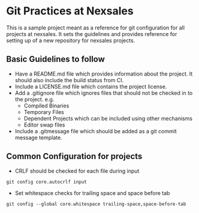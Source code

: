 # Git Practices at Nexsales

This is a sample project meant as a reference for git configuration for all projects at nexsales.
It sets the guidelines and provides reference for setting up of a new repository for nexsales 
projects.

## Basic Guidelines to follow
* Have a README.md file which provides information about the project. It should also include the 
build status from CI.
* Include a LICENSE.md file which contains the project license.
* Add a .gitignore file which ignores files that should not be checked in to the project. e.g.
  - Compiled Binaries
  - Temporary Files
  - Dependent Projects which can be included using other mechanisms
  - Editor swap files
* Include a .gitmessage file which should be added as a git commit message template.

## Common Configuration for projects
* CRLF should be checked for each file during input 

```
git config core.autocrlf input
```

* Set whitespace checks for trailing space and space before tab

```
git config --global core.whitespace trailing-space,space-before-tab
```
